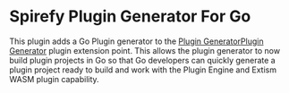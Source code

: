 # Spirefy Plugin Generator For Go

This plugin adds a Go Plugin generator to the [Plugin Generator](https://pages.github.com/)<a target="_blank" href="">Plugin Generator</a> plugin extension point. This
allows the plugin generator to now build plugin projects in Go so that Go developers
can quickly generate a plugin project ready to build and work with the Plugin Engine
and Extism WASM plugin capability. 

